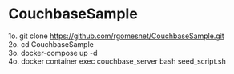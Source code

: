 # CouchbaseSample
1o. git clone https://github.com/rgomesnet/CouchbaseSample.git \
2o. cd CouchbaseSample \
3o. docker-compose up -d \
4o. docker container exec couchbase_server bash seed_script.sh
